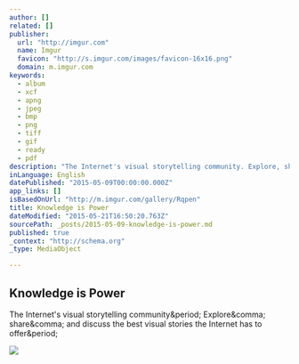 ```yaml
---
author: []
related: []
publisher:
  url: "http://imgur.com"
  name: Imgur
  favicon: "http://s.imgur.com/images/favicon-16x16.png"
  domain: m.imgur.com
keywords:
  - album
  - xcf
  - apng
  - jpeg
  - bmp
  - png
  - tiff
  - gif
  - ready
  - pdf
description: "The Internet's visual storytelling community. Explore, share, and discuss the best visual stories the Internet has to offer."
inLanguage: English
datePublished: "2015-05-09T00:00:00.000Z"
app_links: []
isBasedOnUrl: "http://m.imgur.com/gallery/Rqpen"
title: Knowledge is Power
dateModified: "2015-05-21T16:50:20.763Z"
sourcePath: _posts/2015-05-09-knowledge-is-power.md
published: true
_context: "http://schema.org"
_type: MediaObject

---
```

<article style=""><h1>Knowledge is Power</h1><p>The Internet's visual storytelling community&amp;period; Explore&amp;comma; share&amp;comma; and discuss the best visual stories the Internet has to offer&amp;period;</p><img src="http://i.imgur.com/zIm6BAA.jpg" /></article>